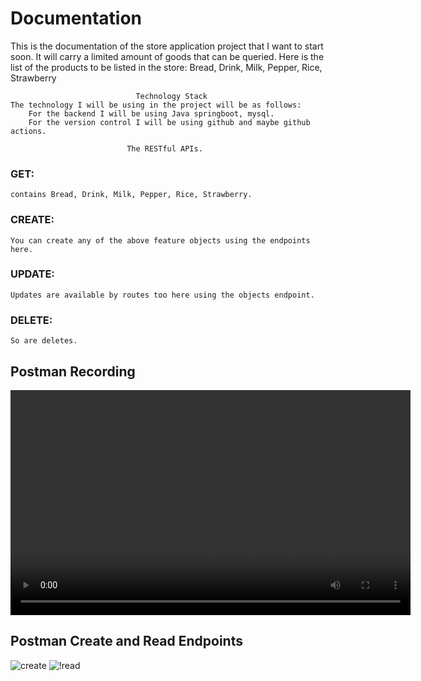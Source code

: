 # Documentation

This is the documentation of the store application project that I want to start soon. It will
carry a limited amount of goods that can be queried.
Here is the list of the products to be listed in the store: Bread, Drink, Milk, Pepper, Rice, Strawberry

                                Technology Stack 
    The technology I will be using in the project will be as follows:
        For the backend I will be using Java springboot, mysql.
        For the version control I will be using github and maybe github actions.

                              The RESTful APIs.
### GET:
    contains Bread, Drink, Milk, Pepper, Rice, Strawberry.

### CREATE: 
    You can create any of the above feature objects using the endpoints here.
### UPDATE:
    Updates are available by routes too here using the objects endpoint.
### DELETE:
    So are deletes.

## Postman Recording
<video width="640" height="360" controls>
  <source src="/image/EndpointTesting.mp4" type="video/mp4">
  Your browser does not support the video tag.
</video>

## Postman Create and Read Endpoints
![create](../shop/image/Drink-post.png)
![!read](image/Drink-get.png)

